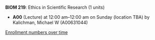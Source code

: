 **BIOM 219**: Ethics in Scientific Research (1 units)

- **A00** (Lecture) at 12:00 am–12:00 am on Sunday (location TBA) by Kalichman, Michael W (A00631044)

[Enrollment numbers over time](./BIOM219.tsv)
